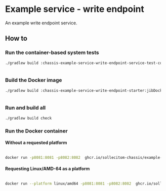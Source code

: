 # Example service - write endpoint

An example write endpoint service.

## How to

### Run the container-based system tests

```bash
./gradlew build :chassis-example-service-write-endpoint-service-test-container-based:containerBasedSystemTest
 

```

### Build the Docker image

```bash
./gradlew build :chassis-example-service-write-endpoint-starter:jibDockerBuild
 

```

### Run and build all

```bash
./gradlew build check
```

### Run the Docker container

#### Without a requested platform

```bash

docker run -p8081:8081 -p8082:8082  ghcr.io/sollecitom-chassis/example-write-endpoint:latest
```

#### Requesting Linux/AMD-64 as a platform

```bash

docker run --platform linux/amd64 -p8081:8081 -p8082:8082  ghcr.io/sollecitom-chassis/example-write-endpoint:latest
```